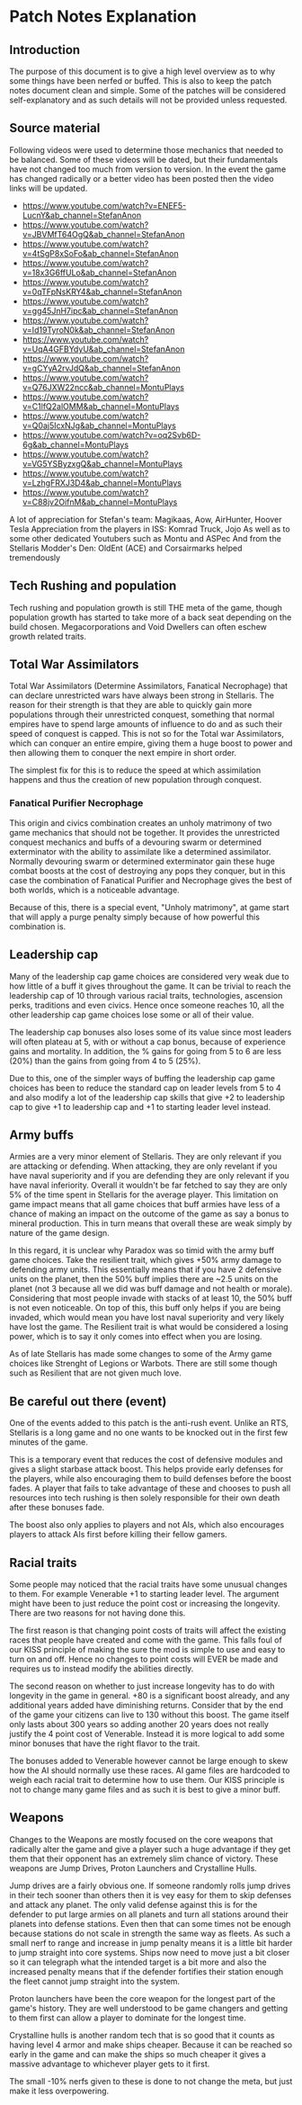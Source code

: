 # Patch Notes Explanation

## Introduction

The purpose of this document is to give a high level overview as to why some things have been nerfed or buffed. This is also to keep the patch notes document clean and simple. Some of the patches will be considered self-explanatory and as such details will not be provided unless requested.

## Source material

Following videos were used to determine those mechanics that needed to be balanced. Some of these videos will be dated, but their fundamentals have not changed too much from version to version. In the event the game has changed radically or a better video has been posted then the video links will be updated.

* https://www.youtube.com/watch?v=ENEF5-LucnY&ab_channel=StefanAnon
* https://www.youtube.com/watch?v=JBVMfT64OgQ&ab_channel=StefanAnon
* https://www.youtube.com/watch?v=4tSgP8xSoFo&ab_channel=StefanAnon
* https://www.youtube.com/watch?v=18x3G6ffULo&ab_channel=StefanAnon
* https://www.youtube.com/watch?v=0qTFpNsKRY4&ab_channel=StefanAnon
* https://www.youtube.com/watch?v=gg45JnH7ipc&ab_channel=StefanAnon
* https://www.youtube.com/watch?v=Id19TyroN0k&ab_channel=StefanAnon
* https://www.youtube.com/watch?v=UqA4GFBYdyU&ab_channel=StefanAnon
* https://www.youtube.com/watch?v=gCYyA2rvJdQ&ab_channel=StefanAnon
* https://www.youtube.com/watch?v=Q76JXW22ncc&ab_channel=MontuPlays
* https://www.youtube.com/watch?v=C1lfQ2alOMM&ab_channel=MontuPlays
* https://www.youtube.com/watch?v=Q0aj5IcxNJg&ab_channel=MontuPlays
* https://www.youtube.com/watch?v=oq2Svb6D-6g&ab_channel=MontuPlays
* https://www.youtube.com/watch?v=VG5YSByzxgQ&ab_channel=MontuPlays
* https://www.youtube.com/watch?v=LzhgFRXJ3D4&ab_channel=MontuPlays
* https://www.youtube.com/watch?v=C88jv2OifnM&ab_channel=MontuPlays

A lot of appreciation for Stefan's team: Magikaas, Aow, AirHunter, Hoover Tesla
Appreciation from the players in ISS: Komrad Truck, Jojo
As well as to some other dedicated Youtubers such as Montu and ASPec
And from the Stellaris Modder's Den: OldEnt (ACE) and Corsairmarks helped tremendously

## Tech Rushing and population

Tech rushing and population growth is still THE meta of the game, though population growth has started to take more of a back seat depending on the build chosen. Megacorporations and Void Dwellers can often eschew growth related traits.

## Total War Assimilators

Total War Assimilators (Determine Assimilators, Fanatical Necrophage) that can declare unrestricted wars have always been strong in Stellaris. The reason for their strength is that they are able to quickly gain more populations through their unrestricted conquest, something that normal empires have to spend large amounts of influence to do and as such their speed of conquest is capped. This is not so for the Total war Assimilators, which can conquer an entire empire, giving them a huge boost to power and then allowing them to conquer the next empire in short order.

The simplest fix for this is to reduce the speed at which assimilation happens and thus the creation of new population through conquest.

### Fanatical Purifier Necrophage

This origin and civics combination creates an unholy matrimony of two game mechanics that should not be together. It provides the unrestricted conquest mechanics and buffs of a devouring swarm or determined exterminator with the ability to assimilate like a determined assimilator. Normally devouring swarm or determined exterminator gain these huge combat boosts at the cost of destroying any pops they conquer, but in this case the combination of Fanatical Purifier and Necrophage gives the best of both worlds, which is a noticeable advantage.

Because of this, there is a special event, "Unholy matrimony", at game start that will apply a purge penalty simply because of how powerful this combination is.

## Leadership cap

Many of the leadership cap game choices are considered very weak due to how little of a buff it gives throughout the game. It can be trivial to reach the leadership cap of 10 through various racial traits, technologies, ascension perks, traditions and even civics. Hence once someone reaches 10, all the other leadership cap game choices lose some or all of their value.

The leadership cap bonuses also loses some of its value since most leaders will often plateau at 5, with or without a cap bonus, because of experience gains and mortality. In addition, the % gains for going from 5 to 6 are less (20%) than the gains from going from 4 to 5 (25%).

Due to this, one of the simpler ways of buffing the leadership cap game choices has been to reduce the standard cap on leader levels from 5 to 4 and also modify a lot of the leadership cap skills that give +2 to leadership cap to give +1 to leadership cap and +1 to starting leader level instead.

## Army buffs

Armies are a very minor element of Stellaris. They are only relevant if you are attacking or defending. When attacking, they are only revelant if you have naval superiority and if you are defending they are only relevant if you have naval inferiority. Overall it wouldn't be far fetched to say they are only 5% of the time spent in Stellaris for the average player. This limitation on game impact means that all game choices that buff armies have less of a chance of making an impact on the outcome of the game as say a bonus to mineral production. This in turn means that overall these are weak simply by nature of the game design.

In this regard, it is unclear why Paradox was so timid with the army buff game choices. Take the resilient trait, which gives +50% army damage to defending army units. This essentially means that if you have 2 defensive units on the planet, then the 50% buff implies there are ~2.5 units on the planet (not 3 because all we did was buff damage and not health or morale). Considering that most people invade with stacks of at least 10, the 50% buff is not even noticeable. On top of this, this buff only helps if you are being invaded, which would mean you have lost naval superiority and very likely have lost the game. The Resilient trait is what would be considered a losing power, which is to say it only comes into effect when you are losing.

As of late Stellaris has made some changes to some of the Army game choices like Strenght of Legions or Warbots. There are still some though such as Resilient that are not given much love.

## Be careful out there (event)

One of the events added to this patch is the anti-rush event. Unlike an RTS, Stellaris is a long game and no one wants to be knocked out in the first few minutes of the game.

This is a temporary event that reduces the cost of defensive modules and gives a slight starbase attack boost. This helps provide early defenses for the players, while also encouraging them to build defenses before the boost fades. A player that fails to take advantage of these and chooses to push all resources into tech rushing is then solely responsible for their own death after these bonuses fade.

The boost also only applies to players and not AIs, which also encourages players to attack AIs first before killing their fellow gamers.

## Racial traits

Some people may noticed that the racial traits have some unusual changes to them. For example Venerable +1 to starting leader level. The argument might have been to just reduce the point cost or increasing the longevity. There are two reasons for not having done this.

The first reason is that changing point costs of traits will affect the existing races that people have created and come with the game. This falls foul of our KISS principle of making the sure the mod is simple to use and easy to turn on and off. Hence no changes to point costs will EVER be made and requires us to instead modify the abilities directly.

The second reason on whether to just increase longevity has to do with longevity in the game in general. +80 is a significant boost already, and any additional years added have diminishing returns. Consider that by the end of the game your citizens can live to 130 without this boost. The game itself only lasts about 300 years so adding another 20 years does not really justify the 4 point cost of Venerable. Instead it is more logical to add some minor bonuses that have the right flavor to the trait.

The bonuses added to Venerable however cannot be large enough to skew how the AI should normally use these races. AI game files are hardcoded to weigh each racial trait to determine how to use them. Our KISS principle is not to change many game files and as such it is best to give a minor buff.

## Weapons

Changes to the Weapons are mostly focused on the core weapons that radically alter the game and give a player such a huge advantage if they get them that their opponent has an extremely slim chance of victory. These weapons are Jump Drives, Proton Launchers and Crystalline Hulls.

Jump drives are a fairly obvious one. If someone randomly rolls jump drives in their tech sooner than others then it is vey easy for them to skip defenses and attack any planet. The only valid defense against this is for the defender to put large armies on all planets and turn all stations around their planets into defense stations. Even then that can some times not be enough because stations do not scale in strength the same way as fleets. As such a small nerf to range and increase in jump penalty means it is a little bit harder to jump straight into core systems. Ships now need to move just a bit closer so it can telegraph what the intended target is a bit more and also the increased penalty means that if the defender fortifies their station enough the fleet cannot jump straight into the system.

Proton launchers have been the core weapon for the longest part of the game's history. They are well understood to be game changers and getting to them first can allow a player to dominate for the longest time.

Crystalline hulls is another random tech that is so good that it counts as having level 4 armor and make ships cheaper. Because it can be reached so early in the game and can make the ships so much cheaper it gives a massive advantage to whichever player gets to it first.

The small -10% nerfs given to these is done to not change the meta, but just make it less overpowering.